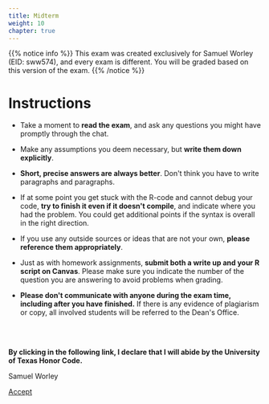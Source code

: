 ```yaml
---
title: Midterm
weight: 10
chapter: true
---
```


{{% notice info %}}
This exam was created exclusively for Samuel Worley (EID: sww574), and every exam is different. You will be graded based on this version of the exam.
{{% /notice %}}


# Instructions

- Take a moment to **read the exam**, and ask any questions you might have promptly through the chat.

- Make any assumptions you deem necessary, but **write them down explicitly**.

- **Short, precise answers are always better**. Don't think you have to write paragraphs and paragraphs.

- If at some point you get stuck with the R-code and cannot debug your code, **try to finish it even if it doesn't compile**, and indicate where you had the problem. You could get additional points if the syntax is overall in the right direction.

- If you use any outside sources or ideas that are not your own, **please reference them appropriately**. 

- Just as with homework assignments, **submit both a write up and your R script on Canvas**. Please make sure you indicate the number of the question you are answering to avoid problems when grading.

- **Please don't communicate with anyone during the exam time, including after you have finished.** If there is any evidence of plagiarism or copy, all involved students will be referred to the Dean's Office.

<br>
<br>

**By clicking in the following link, I declare that I will abide by the University of Texas Honor Code.**


Samuel Worley

<a onclick="ga('send', 'event', 'External-Link','click','sww574_midterm','0','Link');" href="https://sta235.netlify.app/exams/midterm/sww574/sww574_midterm.html" target="_blank" class="btn btn-default"> Accept <i class="fas fa-check-square"></i></a> 
